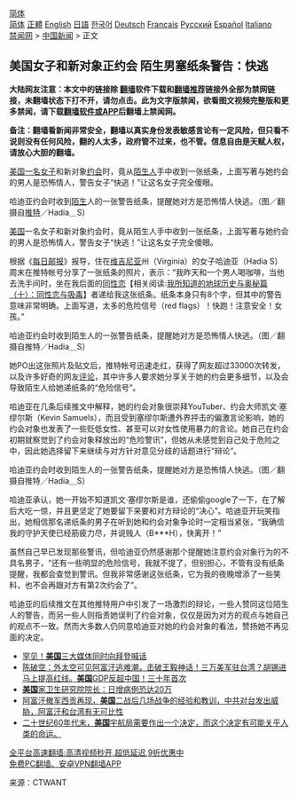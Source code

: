  <!-- 面包屑导航 --> <div class="breadcrumb"><!-- GTranslate: https://gtranslate.io/ -->  <div class="switcher notranslate">  <div class="selected">  <a href="#" onclick="return false;"> 简体</a>  </div>  <div class="option">  <a href="https://www.bannedbook.org" onclick="doGTranslate('zh-CN|zh-CN');jQuery('div.switcher div.selected a').html(jQuery(this).html());return false;" title="简体中文" class="nturl selected"> 简体</a>  <a href="https://www.bannedbook.org/zh-tw/" onclick="doGTranslate('zh-CN|zh-TW');jQuery('div.switcher div.selected a').html(jQuery(this).html());return false;" title="繁體中文" class="nturl"> 正體</a>  <a href="https://www.bannedbook.org/en/" onclick="doGTranslate('zh-CN|en');jQuery('div.switcher div.selected a').html(jQuery(this).html());return false;" title="English" class="nturl"> English</a>  <a href="https://www.bannedbook.org/ja/" onclick="doGTranslate('zh-CN|ja');jQuery('div.switcher div.selected a').html(jQuery(this).html());return false;" title="日本語" class="nturl"> 日語</a>  <a href="https://www.bannedbook.org/ko/" onclick="doGTranslate('zh-CN|ko');jQuery('div.switcher div.selected a').html(jQuery(this).html());return false;" title="한국어" class="nturl"> 한국어</a>  <a href="https://www.bannedbook.org/de/" onclick="doGTranslate('zh-CN|de');jQuery('div.switcher div.selected a').html(jQuery(this).html());return false;" title="Deutsch" class="nturl"> Deutsch</a>  <a href="https://www.bannedbook.org/fr/" onclick="doGTranslate('zh-CN|fr');jQuery('div.switcher div.selected a').html(jQuery(this).html());return false;" title="Français" class="nturl"> Français</a>  <a href="https://www.bannedbook.org/ru/" onclick="doGTranslate('zh-CN|ru');jQuery('div.switcher div.selected a').html(jQuery(this).html());return false;" title="Русский" class="nturl"> Русский</a>  <a href="https://www.bannedbook.org/es/" onclick="doGTranslate('zh-CN|es');jQuery('div.switcher div.selected a').html(jQuery(this).html());return false;" title="Español" class="nturl"> Español</a>  <a href="https://www.bannedbook.org/it/" onclick="doGTranslate('zh-CN|it');jQuery('div.switcher div.selected a').html(jQuery(this).html());return false;" title="Italiano" class="nturl"> Italiano</a>  </div>  </div>      <div class='breadcrumb-sub'><!-- Breadcrumb NavXT 6.3.0 --> <a href="https://www.bannedbook.org/" class="home">禁闻网</a> &gt; <a href="https://www.bannedbook.org/bnews/cnnews/" class="category">中国新闻</a> &gt; 正文</div></div><h2>美国女子和新对象正约会 陌生男塞纸条警告：快逃</h2> <p class="notice"><b>大陆网友注意：本文中的链接除 <a href="https://github.com/bannedbook/fanqiang" >翻墙</a>软件下载和<a href="https://github.com/killgcd/justmysocks/blob/master/README.md">翻墙推荐</a>链接外全部为禁网链接，未翻墙状态下打不开，请勿点击。此为文字版禁闻，欲看图文视频完整版和更多禁闻，请下载<a href="https://github.com/bannedbook/fanqiang">翻墙软件或APP</a>后翻墙上禁闻网。</p><p>备注：翻墙看新闻非常安全，翻墙以真实身份发表敏感言论有一定风险，但只看不说则没有任何风险，翻的人太多，政府管不过来，也不管。信息自由是天赋人权，请放心大胆的翻墙。</b></p>  <div class="entry"> <p id="summary"><a href="https://www.bannedbook.org/bnews/tag/%E7%BE%8E%E5%9B%BD%E4%B8%80%E5%90%8D%E5%A5%B3%E5%AD%90/" class="st_tag internal_tag" rel="tag" title="标签 美国一名女子 下的日志">美国一名女子</a>和新对象<a href="https://www.bannedbook.org/bnews/tag/%e7%ba%a6%e4%bc%9a/" class="st_tag internal_tag" rel="tag" title="标签 约会 下的日志">约会</a>时，竟从<a href="https://www.bannedbook.org/bnews/tag/%e9%99%8c%e7%94%9f%e4%ba%ba/" class="st_tag internal_tag" rel="tag" title="标签 陌生人 下的日志">陌生人</a>手中收到一张纸条，上面写著与她约会的男人是恐怖情人，警告女子“快逃！”让这名女子完全傻眼。</p> <p id="conimg">哈迪亚约会时收到<a href="https://www.bannedbook.org/bnews/tag/%E9%99%8C%E7%94%9F/" class="st_tag internal_tag" rel="tag" title="标签 陌生 下的日志">陌生</a>人的一张警告纸条，提醒她对方是恐怖情人快逃。（图／翻摄自<a href="https://www.bannedbook.org/bnews/tag/%e6%8e%a8%e7%89%b9/" class="st_tag internal_tag" rel="tag" title="标签 推特 下的日志">推特</a>／Hadia＿S）</p> <p><a href="https://www.bannedbook.org/bnews/tag/%e7%be%8e%e5%9b%bd/" class="st_tag internal_tag" rel="tag" title="标签 美国 下的日志">美国</a>一名女子和新对象约会时，竟从陌生人手中收到一张纸条，上面写著与她约会的男人是恐怖情人，警告女子“快逃！”让这名女子完全傻眼。</p>  <p>根据《<a href="https://www.bannedbook.org/bnews/tag/%e6%af%8f%e6%97%a5%e9%82%ae%e6%8a%a5/" class="st_tag internal_tag" rel="tag" title="标签 每日邮报 下的日志">每日邮报</a>》报导，住在<a href="https://www.bannedbook.org/bnews/tag/%E7%BB%B4%E5%90%89%E5%B0%BC%E4%BA%9A/" class="st_tag internal_tag" rel="tag" title="标签 维吉尼亚 下的日志">维吉尼亚</a>州（Virginia）的女子哈迪亚（Hadia S）周末在推特帐号分享了一张纸条的照片，表示：“我昨天和一个男人喝咖啡，当他去洗手间时，坐在我后面的<span class='wp_keywordlink'><a href="https://www.bannedbook.org/forum57/topic6302.html" title="我所知道的地球历史与奥秘篇（十）：同性恋与吸毒" target="_blank">同性恋</a></span>【相关阅读:<a href='https://www.bannedbook.org/forum57/topic6302.html' target='_blank'>我所知道的地球历史与奥秘篇（十）：同性恋与吸毒</a>】者递给我这张纸条。纸条本身只有8个字，但其中的警告意味非常明确。上面写道，太多的危险信号（red flags）！快跑！注意安全！女孩。”</p> <p>哈迪亚约会时收到陌生人的一张警告纸条，提醒她对方是恐怖情人快逃。（图／翻摄自推特／Hadia＿S）</p> <p>她PO出这张照片及贴文后，推特帐号迅速走红，获得了网友超过33000次转发，以及许多好奇的网友<span class='wp_keywordlink_affiliate'><a href="https://www.bannedbook.org/bnews/comments/" title="新闻评论" target="_blank">评论</a></span>，其中许多人要求她分享关于她的约会更多细节，以及会导致陌生人给她递纸条的“危险信号”。</p>  <p>哈迪亚在几条后续推文中解释，她的约会对象很崇拜YouTuber、约会大师凯文·塞缪尔斯（Kevin Samuels），而且受到塞缪尔斯遭外界抨击的偏激言论影响，她的约会对象也发表了一些贬低女性、甚至可以对女性使用暴力的言论。她自己在约会初期就察觉到了约会对象释放出的“危险警讯”，但她从未感觉到自己处于危险之中，因此她选择留下来继续与对方针对意见分歧的话题进行“辩论”。</p> <p>哈迪亚约会时收到陌生人的一张警告纸条，提醒她对方是恐怖情人快逃。（图／翻摄自推特／Hadia＿S）</p> <p>哈迪亚承认，她一开始不知道凯文·塞缪尔斯是谁，还偷偷google了一下，在了解后大吃一惊，并且更坚定了她要留下来要和对方辩论的“决心”。哈迪亚开玩笑指出，她相信那名递纸条的男子在听到她和约会对象争论时一定相当紧张，“我确信我的守护天使已经筋疲力尽，并说贱人（B***H），快离开！”</p>  <p>虽然自己早已发现那些警讯，但哈迪亚仍然感谢那个提醒她注意约会对象行为的不具名男子，“还有一些明显的危险信号，我就不提了，但别担心，不管有没有纸条提醒，我都会查觉到警讯。但我非常感谢这张纸条，它为我的夜晚增添了一些笑料，也不会再跟对方有第2次约会了”。</p> <p>哈迪亚的后续推文在其他推特用户中引发了一场激烈的辩论，一些人赞同这位陌生人的警告，而另一些人则指责她误判了约会对象，仅仅是因为对方的观点与她自己的观点不一致。然而大多数人仍同意哈迪亚对她的约会对象的看法，赞扬她不再见面的决定。</p> <ul class='op-related-articles' title='相关阅读'> <li><a href='https://www.bannedbook.org/bnews/cnnews/20210818/1608286.html' target='_blank'>罕见！<b>美国</b>三大媒体同时向拜登喊话</a></li> <li><a href='https://www.bannedbook.org/bnews/bannedvideo/20210818/1608273.html' target='_blank'>陈破空：外太空可见阿富汗逃难潮，击破王毅神话！三万美军驻台湾？胡锡进马上提高红线。<b>美国</b>GDP反超中国！三十年首次</a></li> <li><a href='https://www.bannedbook.org/bnews/taiwannews/20210818/1608269.html' target='_blank'><b>美国</b>家卫生研究院院长：日增病例恐达20万</a></li> <li><a href='https://www.bannedbook.org/bnews/bannedvideo/20210818/1608267.html' target='_blank'>阿富汗撤军西贡再现，<b>美国</b>二战后几场战争的经验和教训，中共对台发出威胁，阿富汗和台湾有无可比性</a></li> <li><a href='https://www.bannedbook.org/bnews/bannedvideo/20210818/1608265.html' target='_blank'>二十世纪60年代末，<b>美国</b>宇航局需要作出一个决定，而这个决定有可能关乎人类的命运。</a></li> </ul> <p class="texttj"> <a href="https://github.com/bannedbook/fanqiang/wiki/V2ray%E6%9C%BA%E5%9C%BA" target="_blank">全平台高速翻墙:高清视频秒开,超低延迟,9折优惠中</a><br/> <a href="https://github.com/bannedbook/fanqiang/wiki/%E7%A6%81%E9%97%BB%E7%BD%91%E5%AE%89%E5%8D%93%E7%BF%BB%E5%A2%99%E6%96%B0%E9%97%BBAPP" target="_blank">免费PC翻墙、安卓VPN翻墙APP</a></p> <p> 来源：CTWANT </p><a name='sharetosocial'></a>  <div style="margin-bottom:5px;padding-bottom:5px;clear:both"> <div id="archive-pix-1" class="banner-ads"> <!-- AuctionX Display platform tag START --> <div id="26318x728x90x621x_ADSLOT2" clicktrack="%%CLICK_URL_ESC%%"></div> <!-- AuctionX Display platform tag END --> </div> <div id="archive-pix-2" class="banner-ads"> <!-- AuctionX Display platform tag START --> <div id="26315x300x250x621x_ADSLOT2" clicktrack="%%CLICK_URL_ESC%%"></div> <!-- AuctionX Display platform tag END --> </div> </div>  <div id="archive-pix-1" class="banner-ads"> <!-- AuctionX Display platform tag START --> <div id="26318x728x90x621x_ADSLOT3" clicktrack="%%CLICK_URL_ESC%%"></div> <!-- AuctionX Display platform tag END --> </div> </div><!--END ENTRY--> 